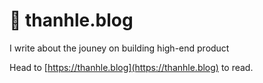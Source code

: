# 👋 thanhle.blog

I write about the jouney on building high-end product

Head to [https://thanhle.blog](https://thanhle.blog) to read.
